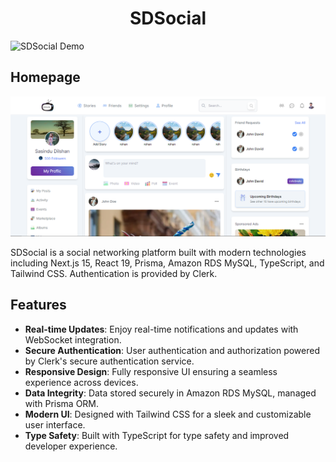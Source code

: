 # <div align="center">SDSocial</div>

![SDSocial Demo](demo.gif)

## Homepage
![](https://github.com/e19465/next-15-social-media/blob/main/public/screenshot.PNG?raw=true)

SDSocial is a social networking platform built with modern technologies including Next.js 15, React 19, Prisma, Amazon RDS MySQL, TypeScript, and Tailwind CSS. Authentication is provided by Clerk.

## Features

- **Real-time Updates**: Enjoy real-time notifications and updates with WebSocket integration.
- **Secure Authentication**: User authentication and authorization powered by Clerk's secure authentication service.
- **Responsive Design**: Fully responsive UI ensuring a seamless experience across devices.
- **Data Integrity**: Data stored securely in Amazon RDS MySQL, managed with Prisma ORM.
- **Modern UI**: Designed with Tailwind CSS for a sleek and customizable user interface.
- **Type Safety**: Built with TypeScript for type safety and improved developer experience.
